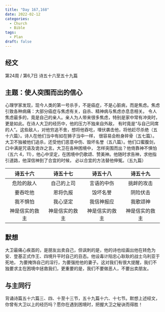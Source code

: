 ```yaml
---
title: "Day 167,168"
date: 2022-02-12
categories:
  - Church
  - Bible
tags:
  - Plan
draft: false
---
```


## 经文
第24周 / 第6,7日 诗五十六至五十九篇

## 主题：使人突围而出的信心
心理学家发现，现今人类的第一号杀手，不是癌症，不是心脏病，而是焦虑。焦虑引致各种病痛：大部分癌症与焦虑有关，自杀、精神病与焦虑亦息息相关。
令人焦虑最多的，竟是自己的亲人。亲人为人带来很多焦虑，特别是家中常有冲突时，更是如此。在诗人大卫的经历中，他的压力不独来自外敌，
有时竟是“与自己同席的人”。这些敌人，对他穷追不舍，想将他吞吃，埋伏袭击他，将他赶尽杀绝（五十六篇）。诗人在他们当中有如在狮子当中一样，
很容易会粉身碎骨（五七篇）。大卫不独被他们追杀，还受他们恶意中伤、毁坏名誉（五八篇）。他们口蜜腹剑，口中满是咒语及诡诈之言。大卫在各种困境中，
怎样突围而出？他倚靠神不惧怕（五六  4，11），他心中坚定，在困境中仍歌颂、赞美神。他随时求告神，求他指引道路，他深信神到了合宜的时候，
必以合宜的方法替他伸冤。（五九篇）

|   诗五十六    |  诗五十七   |  诗五十八   |  诗五十九   |
|:---------:|:-------:|:-------:|:-------:|
|   危险的敌人   |  自己的上司  |  言语的中伤  |  挑衅的攻击  |
|   要吞吃他    |  恩将仇报   |  毁坏名誉   |  阴险伏击   |
|   我不惧怕    |  我心坚定   |  我信神报应  |  我歌颂神   |
|  神是信实的救主  |神是信实的救主  |神是信实的救主  |神是信实的救主  |

## 默想
大卫最痛心疾首的，是朋友出卖自己，但讽刺的是，他的诗也绘画出他在转危为安、登基正式作王、四境升平时自己的丑态。他设毒计陷忠心耿耿的战士乌利亚于死地，
为要掩饰自己的淫行，为要强抢他的妻子。这对我们有很大提醒，我们不独要求主在困境中拯救我们，更重要的是，我们不要做恶人，不要出卖朋友。

## 与主同行
背诵诗篇五十六篇三、四、十至十三节，五十九篇十六、十七节。默想上述经文，你曾有大卫以上的经历吗？愿你在遇到困境时，把握大卫之秘诀而得胜！


[comment]: <> (## 附录)

